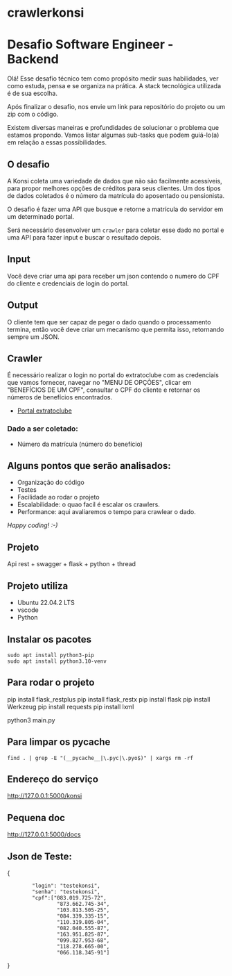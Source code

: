 # crawlerkonsi

# Desafio Software Engineer - Backend 

Olá! Esse desafio técnico tem como propósito medir suas habilidades, ver como estuda, pensa e se organiza na prática. A stack tecnológica utilizada é de sua escolha.

Após finalizar o desafio, nos envie um link para repositório do projeto ou um zip com o código.

Existem diversas maneiras e profundidades de solucionar o problema que estamos propondo. Vamos listar algumas sub-tasks que podem guiá-lo(a) em relação a essas possibilidades.

## O desafio

A Konsi coleta uma variedade de dados que não são facilmente acessíveis, para propor melhores opções de créditos para seus clientes. Um dos tipos de dados coletados é o número da matrícula do aposentado ou pensionista.

O desafio é fazer uma API que busque e retorne a matrícula do servidor em um determinado portal.

Será necessário desenvolver um `crawler` para coletar esse dado no portal e uma API para fazer input e buscar o resultado depois.

## Input

Você deve criar uma api para receber um json contendo o numero do CPF do cliente e credenciais de login do portal. 

## Output

O cliente tem que ser capaz de pegar o dado quando o processamento termina, então você deve criar um mecanismo que permita isso, retornando sempre um JSON.

## Crawler

É necessário realizar o login no portal do extratoclube com as credenciais que vamos fornecer, navegar no "MENU DE OPÇÕES", clicar em "BENEFÍCIOS DE UM CPF", consultar o CPF do cliente e retornar os números de benefícios encontrados.

- [Portal extratoclube](http://extratoclube.com.br/)


### Dado a ser coletado:

* Número da matrícula (número do benefício)


## Alguns pontos que serão analisados:

* Organização do código 
* Testes
* Facilidade ao rodar o projeto
* Escalabilidade: o quao facil é escalar os crawlers.
* Performance: aqui avaliaremos o tempo para crawlear o dado.


*Happy coding! :-)*


## Projeto

Api rest + swagger + flask + python + thread

## Projeto utiliza
- Ubuntu 22.04.2 LTS
- vscode
- Python


## Instalar os pacotes 
```
sudo apt install python3-pip
sudo apt install python3.10-venv
```

## Para rodar o projeto

pip install flask_restplus
pip install flask_restx
pip install flask
pip install Werkzeug
pip install requests
pip install lxml 

python3 main.py


## Para limpar os pycache

```
find . | grep -E "(__pycache__|\.pyc|\.pyo$)" | xargs rm -rf
```
## Endereço do serviço

http://127.0.0.1:5000/konsi

## Pequena doc

http://127.0.0.1:5000/docs

## Json de Teste:
{
       
        
            "login": "testekonsi",
            "senha": "testekonsi",
            "cpf":["083.019.725-72",
                    "873.662.745-34",
                    "103.813.505-25",
                    "084.339.335-15",
                    "110.319.805-04",
                    "082.040.555-87",
                    "163.951.825-87",
                    "099.827.953-68",
                    "118.278.665-00",
                    "066.118.345-91"]
}